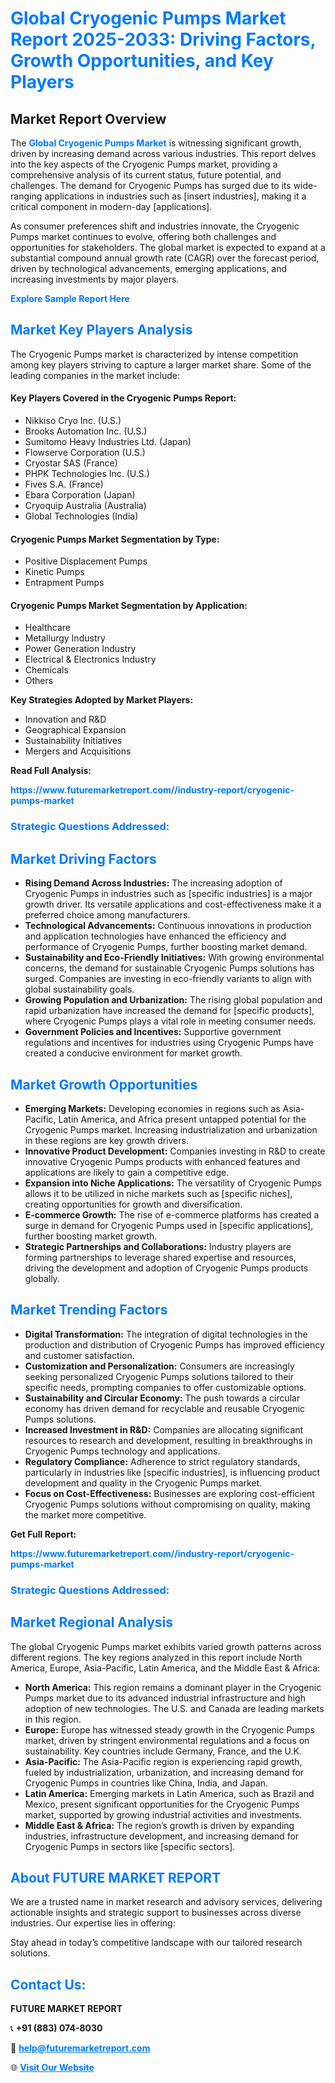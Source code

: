 <h1 style="color: #007BFF;">Global Cryogenic Pumps Market Report 2025-2033: Driving Factors, Growth Opportunities, and Key Players</h1>

<section id="overview">
<h2>Market Report Overview</h2>
<p>The <a href="https://www.futuremarketreport.com//industry-report/cryogenic-pumps-market" style="color: #007BFF; text-decoration: none;"><strong>Global Cryogenic Pumps Market</strong></a> is witnessing significant growth, driven by increasing demand across various industries. This report delves into the key aspects of the Cryogenic Pumps market, providing a comprehensive analysis of its current status, future potential, and challenges. The demand for Cryogenic Pumps has surged due to its wide-ranging applications in industries such as [insert industries], making it a critical component in modern-day [applications].</p>
<p>As consumer preferences shift and industries innovate, the Cryogenic Pumps market continues to evolve, offering both challenges and opportunities for stakeholders. The global market is expected to expand at a substantial compound annual growth rate (CAGR) over the forecast period, driven by technological advancements, emerging applications, and increasing investments by major players.</p>
</section>

<section id="overview">
<p><a href="https://www.futuremarketreport.com//request-sample/reportId=87026" style="color: #007BFF; text-decoration: none;"><strong>Explore Sample Report Here</strong></a></p>
</section>

<section id="key-players">
<h2 style="color: #007BFF;">Market Key Players Analysis</h2>
<p>The Cryogenic Pumps market is characterized by intense competition among key players striving to capture a larger market share. Some of the leading companies in the market include:</p>
<h4>Key Players Covered in the Cryogenic Pumps Report:</h4>
<ul><li>Nikkiso Cryo Inc. (U.S.)</li><li>Brooks Automation Inc. (U.S.)</li><li>Sumitomo Heavy Industries Ltd. (Japan)</li><li>Flowserve Corporation (U.S.)</li><li>Cryostar SAS (France)</li><li>PHPK Technologies Inc. (U.S.)</li><li>Fives S.A. (France)</li><li>Ebara Corporation (Japan)</li><li>Cryoquip Australia (Australia)</li><li>Global Technologies (India)</li></ul>
<h4>Cryogenic Pumps Market Segmentation by Type:</h4>
<ul><li>Positive Displacement Pumps</li><li>Kinetic Pumps</li><li>Entrapment Pumps</li></ul>

<h4>Cryogenic Pumps Market Segmentation by Application:</h4>
<ul><li>Healthcare</li><li>Metallurgy Industry</li><li>Power Generation Industry</li><li>Electrical &amp; Electronics Industry</li><li>Chemicals</li><li>Others</li></ul>
<p><strong>Key Strategies Adopted by Market Players:</strong></p>
<ul>
<li>Innovation and R&D</li>
<li>Geographical Expansion</li>
<li>Sustainability Initiatives</li>
<li>Mergers and Acquisitions</li>
</ul>
</section>

<section>
<p><strong>Read Full Analysis: </strong></p><a href="https://www.futuremarketreport.com//industry-report/cryogenic-pumps-market" style="color: #007BFF; text-decoration: none;"><strong>https://www.futuremarketreport.com//industry-report/cryogenic-pumps-market</strong></a>
<h3 style="color: #007BFF;">Strategic Questions Addressed:</h3>
</section>

<section id="driving-factors">
<h2 style="color: #007BFF;">Market Driving Factors</h2>
<ul>
<li><strong>Rising Demand Across Industries:</strong> The increasing adoption of Cryogenic Pumps in industries such as [specific industries] is a major growth driver. Its versatile applications and cost-effectiveness make it a preferred choice among manufacturers.</li>
<li><strong>Technological Advancements:</strong> Continuous innovations in production and application technologies have enhanced the efficiency and performance of Cryogenic Pumps, further boosting market demand.</li>
<li><strong>Sustainability and Eco-Friendly Initiatives:</strong> With growing environmental concerns, the demand for sustainable Cryogenic Pumps solutions has surged. Companies are investing in eco-friendly variants to align with global sustainability goals.</li>
<li><strong>Growing Population and Urbanization:</strong> The rising global population and rapid urbanization have increased the demand for [specific products], where Cryogenic Pumps plays a vital role in meeting consumer needs.</li>
<li><strong>Government Policies and Incentives:</strong> Supportive government regulations and incentives for industries using Cryogenic Pumps have created a conducive environment for market growth.</li>
</ul>
</section>

<section id="growth-opportunities">
<h2 style="color: #007BFF;">Market Growth Opportunities</h2>
<ul>
<li><strong>Emerging Markets:</strong> Developing economies in regions such as Asia-Pacific, Latin America, and Africa present untapped potential for the Cryogenic Pumps market. Increasing industrialization and urbanization in these regions are key growth drivers.</li>
<li><strong>Innovative Product Development:</strong> Companies investing in R&D to create innovative Cryogenic Pumps products with enhanced features and applications are likely to gain a competitive edge.</li>
<li><strong>Expansion into Niche Applications:</strong> The versatility of Cryogenic Pumps allows it to be utilized in niche markets such as [specific niches], creating opportunities for growth and diversification.</li>
<li><strong>E-commerce Growth:</strong> The rise of e-commerce platforms has created a surge in demand for Cryogenic Pumps used in [specific applications], further boosting market growth.</li>
<li><strong>Strategic Partnerships and Collaborations:</strong> Industry players are forming partnerships to leverage shared expertise and resources, driving the development and adoption of Cryogenic Pumps products globally.</li>
</ul>
</section>

<section id="trending-factors">
<h2 style="color: #007BFF;">Market Trending Factors</h2>
<ul>
<li><strong>Digital Transformation:</strong> The integration of digital technologies in the production and distribution of Cryogenic Pumps has improved efficiency and customer satisfaction.</li>
<li><strong>Customization and Personalization:</strong> Consumers are increasingly seeking personalized Cryogenic Pumps solutions tailored to their specific needs, prompting companies to offer customizable options.</li>
<li><strong>Sustainability and Circular Economy:</strong> The push towards a circular economy has driven demand for recyclable and reusable Cryogenic Pumps solutions.</li>
<li><strong>Increased Investment in R&D:</strong> Companies are allocating significant resources to research and development, resulting in breakthroughs in Cryogenic Pumps technology and applications.</li>
<li><strong>Regulatory Compliance:</strong> Adherence to strict regulatory standards, particularly in industries like [specific industries], is influencing product development and quality in the Cryogenic Pumps market.</li>
<li><strong>Focus on Cost-Effectiveness:</strong> Businesses are exploring cost-efficient Cryogenic Pumps solutions without compromising on quality, making the market more competitive.</li>
</ul>
</section>

<section>
<p><strong>Get Full Report: </strong></p><a href="https://www.futuremarketreport.com//industry-report/cryogenic-pumps-market" style="color: #007BFF; text-decoration: none;"><strong>https://www.futuremarketreport.com//industry-report/cryogenic-pumps-market</strong></a>
<h3 style="color: #007BFF;">Strategic Questions Addressed:</h3>
</section>


<section id="regional-analysis">
<h2 style="color: #007BFF;">Market Regional Analysis</h2>
<p>The global Cryogenic Pumps market exhibits varied growth patterns across different regions. The key regions analyzed in this report include North America, Europe, Asia-Pacific, Latin America, and the Middle East & Africa:</p>
<ul>
<li><strong>North America:</strong> This region remains a dominant player in the Cryogenic Pumps market due to its advanced industrial infrastructure and high adoption of new technologies. The U.S. and Canada are leading markets in this region.</li>
<li><strong>Europe:</strong> Europe has witnessed steady growth in the Cryogenic Pumps market, driven by stringent environmental regulations and a focus on sustainability. Key countries include Germany, France, and the U.K.</li>
<li><strong>Asia-Pacific:</strong> The Asia-Pacific region is experiencing rapid growth, fueled by industrialization, urbanization, and increasing demand for Cryogenic Pumps in countries like China, India, and Japan.</li>
<li><strong>Latin America:</strong> Emerging markets in Latin America, such as Brazil and Mexico, present significant opportunities for the Cryogenic Pumps market, supported by growing industrial activities and investments.</li>
<li><strong>Middle East & Africa:</strong> The region’s growth is driven by expanding industries, infrastructure development, and increasing demand for Cryogenic Pumps in sectors like [specific sectors].</li>
</ul>
</section>

<footer>
<h2 style="color: #007BFF;">About FUTURE MARKET REPORT</h2>
<p>We are a trusted name in market research and advisory services, delivering actionable insights and strategic support to businesses across diverse industries. Our expertise lies in offering:</p>

<p>Stay ahead in today’s competitive landscape with our tailored research solutions.</p>

<h2 style="color: #007BFF;">Contact Us:</h2>
<p><strong>FUTURE MARKET REPORT</strong></p>
<p>📞 <strong>+91 (883) 074-8030</strong></p>
<p>📧 <strong><a href="mailto:help@futuremarketreport.com" style="color: #007BFF;">help@futuremarketreport.com</a></strong></p>
<p>🌐 <strong><a href="https://www.futuremarketreport.com/" style="color: #007BFF;">Visit Our Website</a></strong></p>
</footer>